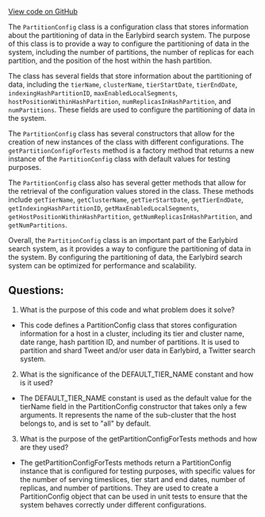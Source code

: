 [View code on GitHub](https://github.com/misbahsy/the-algorithm/src/java/com/twitter/search/earlybird/partition/PartitionConfig.java)

The `PartitionConfig` class is a configuration class that stores information about the partitioning of data in the Earlybird search system. The purpose of this class is to provide a way to configure the partitioning of data in the system, including the number of partitions, the number of replicas for each partition, and the position of the host within the hash partition. 

The class has several fields that store information about the partitioning of data, including the `tierName`, `clusterName`, `tierStartDate`, `tierEndDate`, `indexingHashPartitionID`, `maxEnabledLocalSegments`, `hostPositionWithinHashPartition`, `numReplicasInHashPartition`, and `numPartitions`. These fields are used to configure the partitioning of data in the system.

The `PartitionConfig` class has several constructors that allow for the creation of new instances of the class with different configurations. The `getPartitionConfigForTests` method is a factory method that returns a new instance of the `PartitionConfig` class with default values for testing purposes.

The `PartitionConfig` class also has several getter methods that allow for the retrieval of the configuration values stored in the class. These methods include `getTierName`, `getClusterName`, `getTierStartDate`, `getTierEndDate`, `getIndexingHashPartitionID`, `getMaxEnabledLocalSegments`, `getHostPositionWithinHashPartition`, `getNumReplicasInHashPartition`, and `getNumPartitions`.

Overall, the `PartitionConfig` class is an important part of the Earlybird search system, as it provides a way to configure the partitioning of data in the system. By configuring the partitioning of data, the Earlybird search system can be optimized for performance and scalability.
## Questions: 
 1. What is the purpose of this code and what problem does it solve?
- This code defines a PartitionConfig class that stores configuration information for a host in a cluster, including its tier and cluster name, date range, hash partition ID, and number of partitions. It is used to partition and shard Tweet and/or user data in Earlybird, a Twitter search system.

2. What is the significance of the DEFAULT_TIER_NAME constant and how is it used?
- The DEFAULT_TIER_NAME constant is used as the default value for the tierName field in the PartitionConfig constructor that takes only a few arguments. It represents the name of the sub-cluster that the host belongs to, and is set to "all" by default.

3. What is the purpose of the getPartitionConfigForTests methods and how are they used?
- The getPartitionConfigForTests methods return a PartitionConfig instance that is configured for testing purposes, with specific values for the number of serving timeslices, tier start and end dates, number of replicas, and number of partitions. They are used to create a PartitionConfig object that can be used in unit tests to ensure that the system behaves correctly under different configurations.